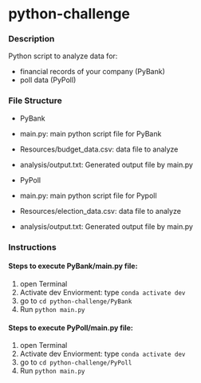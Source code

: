# python-challenge

### Description
Python script to analyze data for:
- financial records of your company (PyBank)
- poll data (PyPoll)



### File Structure
- PyBank
 - main.py: main python script file for PyBank 
 - Resources/budget_data.csv: data file to analyze
 - analysis/output.txt: Generated output file by main.py 

- PyPoll
 - main.py: main python script file for Pypoll
 - Resources/election_data.csv: data file to analyze
 - analysis/output.txt: Generated output file by main.py 

### Instructions
#### Steps to execute PyBank/main.py file:
1. open Terminal 
2. Activate dev Enviorment: type `conda activate dev`
3. go to `cd python-challenge/PyBank`
4. Run `python main.py` 

#### Steps to execute PyPoll/main.py file:
1. open Terminal 
2. Activate dev Enviorment: type `conda activate dev`
3. go to `cd python-challenge/PyPoll`
4. Run `python main.py`

